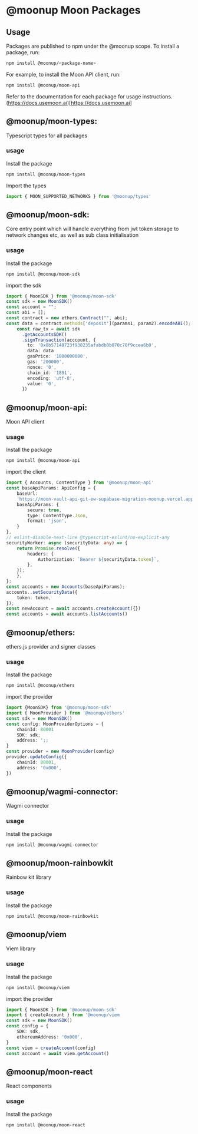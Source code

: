 # @moonup Moon Packages


## Usage
Packages are published to npm under the @moonup scope. To install a package, run:
```bash
npm install @moonup/<package-name>
```
For example, to install the Moon API client, run:
```bash
npm install @moonup/moon-api
```
Refer to the documentation for each package for usage instructions.
(https://docs.usemoon.ai)[https://docs.usemoon.ai]


## @moonup/moon-types: 
Typescript types for all packages
### usage
Install the package
```bash
npm install @moonup/moon-types
```
Import the types
```typescript
import { MOON_SUPPORTED_NETWORKS } from '@moonup/types'
```
## @moonup/moon-sdk:
Core entry point which will handle everything from jwt token storage to network changes etc, as well as sub class initialisation
### usage
Install the package
```bash
npm install @moonup/moon-sdk
```
import the sdk
```typescript
import { MoonSDK } from '@moonup/moon-sdk'
const sdk = new MoonSDK()
const account = "";
const abi = [];
const contract = new ethers.Contract("", abi);
const data = contract.methods['deposit'](params1, param2).encodeABI();
    const raw_tx = await sdk 
      .getAccountsSDK()
      .signTransaction(acccount, {
        to: '0x8b57148723f938235afabdb8b070c78f9ccea6b0',
        data: data
        gasPrice: '1000000000',
        gas: '200000',
        nonce: '0',
        chain_id: '1891',
        encoding: 'utf-8',
        value: '0',
      })
```

## @moonup/moon-api: 
Moon API client

### usage
Install the package
```bash
npm install @moonup/moon-api
```

import the client
```typescript
import { Accounts, ContentType } from '@moonup/moon-api'
const baseApiParams: ApiConfig = {
    baseUrl:
    'https://moon-vault-api-git-ew-supabase-migration-moonup.vercel.app',
    baseApiParams: {
        secure: true,
        type: ContentType.Json,
        format: 'json',
    }
},
// eslint-disable-next-line @typescript-eslint/no-explicit-any
securityWorker: async (securityData: any) => {
    return Promise.resolve({
        headers: {
            Authorization: `Bearer ${securityData.token}`,
        },
    });
    },
};
const accounts = new Accounts(baseApiParams);
accounts..setSecurityData({
    token: token,
});
const newAccount = await accounts.createAccount({})
const accounts = await accounts.listAccounts()
```

## @moonup/ethers: 
ethers.js provider and signer classes
### usage
Install the package
```bash
npm install @moonup/ethers
```
import the provider
```typescript
import {MoonSDK} from '@moonup/moon-sdk'
import { MoonProvider } from '@moonup/ethers'
const sdk = new MoonSDK()
const config: MoonProviderOptions = {
    chainId: 80001 
    SDK: sdk;
    address: ';;
}
const provider = new MoonProvider(config)
provider.updateConfig({
    chainId: 80001,
    address: '0x000',
})
```


## @moonup/wagmi-connector:
Wagmi connector
### usage
Install the package
```bash
npm install @moonup/wagmi-connector
```

## @moonup/moon-rainbowkit
Rainbow kit library
### usage
Install the package
```bash
npm install @moonup/moon-rainbowkit
```

## @moonup/viem
Viem library
### usage
Install the package
```bash
npm install @moonup/viem
```
import the provider
```typescript
import { MoonSDK } from '@moonup/moon-sdk'
import { createAccount } from '@moonup/viem
const sdk = new MoonSDK()
const config = {
    SDK: sdk,
    ethereumAddress: '0x000',
}
const viem = createAccount(config)
const account = await viem.getAccount()
```

## @moonup/moon-react
React components
### usage
Install the package
```bash
npm install @moonup/moon-react
```

